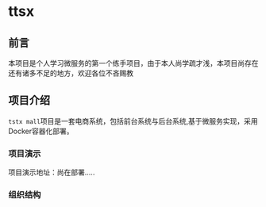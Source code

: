 # ttsx

## 前言

本项目是个人学习微服务的第一个练手项目，由于本人尚学疏才浅，本项目尚存在还有诸多不足的地方，欢迎各位不吝赐教

## 项目介绍
`tstx mall`项目是一套电商系统，包括前台系统与后台系统,基于微服务实现，采用Docker容器化部署。

### 项目演示
项目演示地址：尚在部署.....


### 组织结构



